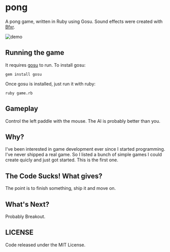 # pong

A pong game, written in Ruby using Gosu. Sound effects were created with [Bfxr](http://www.bfxr.net).

![demo](https://raw.githubusercontent.com/subdigital/pong/master/pong.gif)

## Running the game

It requires [gosu](https://www.libgosu.org) to run. To install gosu:

```
gem install gosu
```

Once gosu is installed, just run it with ruby:

```
ruby game.rb
```

## Gameplay

Control the left paddle with the mouse. The AI is probably better than you.

## Why?

I've been interested in game development ever since I started programming. I've never shipped a real game. So I listed a bunch of simple games I could create quicly and just got started.
This is the first one.

## The Code Sucks! What gives?

The point is to finish something, ship it and move on.

## What's Next?

Probably Breakout.

## LICENSE

Code released under the MIT License.
